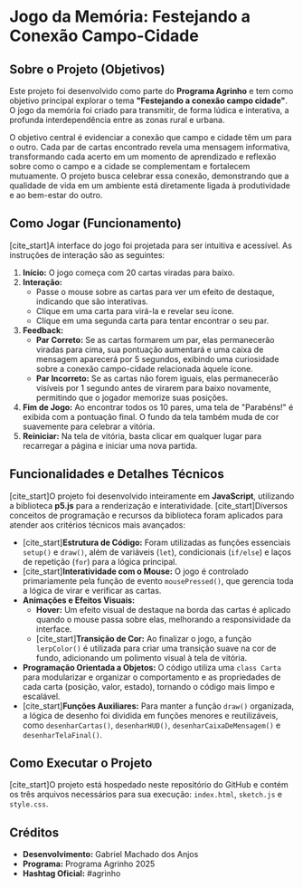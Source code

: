 # Jogo da Memória: Festejando a Conexão Campo-Cidade

## Sobre o Projeto (Objetivos)

Este projeto foi desenvolvido como parte do **Programa Agrinho** e tem como objetivo principal explorar o tema **"Festejando a conexão campo cidade"**. O jogo da memória foi criado para transmitir, de forma lúdica e interativa, a profunda interdependência entre as zonas rural e urbana.

O objetivo central é evidenciar a conexão que campo e cidade têm um para o outro. Cada par de cartas encontrado revela uma mensagem informativa, transformando cada acerto em um momento de aprendizado e reflexão sobre como o campo e a cidade se complementam e fortalecem mutuamente. O projeto busca celebrar essa conexão, demonstrando que a qualidade de vida em um ambiente está diretamente ligada à produtividade e ao bem-estar do outro.

## Como Jogar (Funcionamento)

[cite_start]A interface do jogo foi projetada para ser intuitiva e acessível.  As instruções de interação são as seguintes:

1.  **Início:** O jogo começa com 20 cartas viradas para baixo.
2.  **Interação:**
    * Passe o mouse sobre as cartas para ver um efeito de destaque, indicando que são interativas.
    * Clique em uma carta para virá-la e revelar seu ícone.
    * Clique em uma segunda carta para tentar encontrar o seu par.
3.  **Feedback:**
    * **Par Correto:** Se as cartas formarem um par, elas permanecerão viradas para cima, sua pontuação aumentará e uma caixa de mensagem aparecerá por 5 segundos, exibindo uma curiosidade sobre a conexão campo-cidade relacionada àquele ícone.
    * **Par Incorreto:** Se as cartas não forem iguais, elas permanecerão visíveis por 1 segundo antes de virarem para baixo novamente, permitindo que o jogador memorize suas posições.
4.  **Fim de Jogo:** Ao encontrar todos os 10 pares, uma tela de "Parabéns!" é exibida com a pontuação final. O fundo da tela também muda de cor suavemente para celebrar a vitória.
5.  **Reiniciar:** Na tela de vitória, basta clicar em qualquer lugar para recarregar a página e iniciar uma nova partida.

## Funcionalidades e Detalhes Técnicos

[cite_start]O projeto foi desenvolvido inteiramente em **JavaScript**, utilizando a biblioteca **p5.js** para a renderização e interatividade.  [cite_start]Diversos conceitos de programação e recursos da biblioteca foram aplicados para atender aos critérios técnicos mais avançados: 

* [cite_start]**Estrutura de Código:** Foram utilizadas as funções essenciais `setup()` e `draw()`, além de variáveis (`let`), condicionais (`if/else`) e laços de repetição (`for`) para a lógica principal. 
* [cite_start]**Interatividade com o Mouse:** O jogo é controlado primariamente pela função de evento `mousePressed()`, que gerencia toda a lógica de virar e verificar as cartas. 
* **Animações e Efeitos Visuais:**
    * **Hover:** Um efeito visual de destaque na borda das cartas é aplicado quando o mouse passa sobre elas, melhorando a responsividade da interface.
    * [cite_start]**Transição de Cor:** Ao finalizar o jogo, a função `lerpColor()` é utilizada para criar uma transição suave na cor de fundo, adicionando um polimento visual à tela de vitória. 
* **Programação Orientada a Objetos:** O código utiliza uma `class Carta` para modularizar e organizar o comportamento e as propriedades de cada carta (posição, valor, estado), tornando o código mais limpo e escalável.
* [cite_start]**Funções Auxiliares:** Para manter a função `draw()` organizada, a lógica de desenho foi dividida em funções menores e reutilizáveis, como `desenharCartas()`, `desenharHUD()`, `desenharCaixaDeMensagem()` e `desenharTelaFinal()`. 

## Como Executar o Projeto

[cite_start]O projeto está hospedado neste repositório do GitHub e contém os três arquivos necessários para sua execução: `index.html`, `sketch.js` e `style.css`. 


## Créditos

* **Desenvolvimento:** Gabriel Machado dos Anjos
* **Programa:** Programa Agrinho 2025
* **Hashtag Oficial:** #agrinho